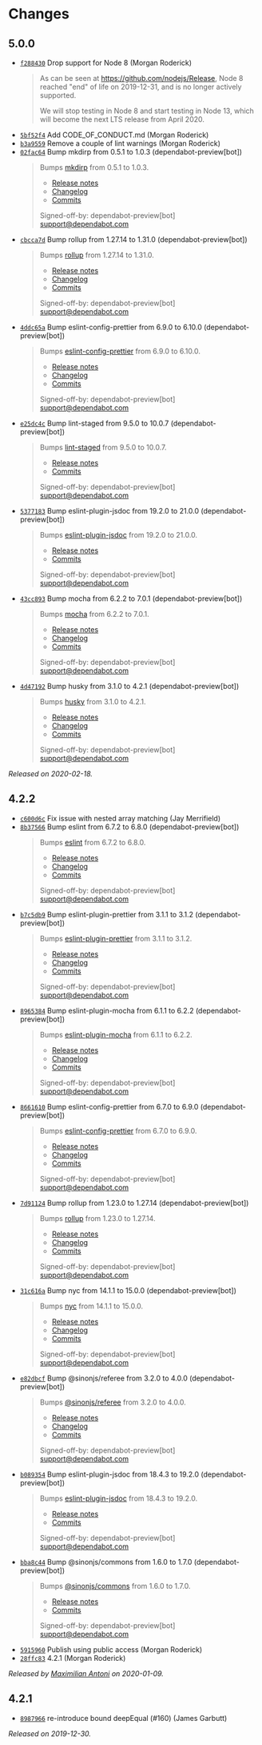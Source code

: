 # Changes

## 5.0.0

- [`f288430`](https://github.com/sinonjs/samsam/commit/f2884309c9bf68b02ecfda3bd1df8d7a7a31686b)
  Drop support for Node 8 (Morgan Roderick)
    >
    > As can be seen at https://github.com/nodejs/Release, Node 8 reached
    > "end" of life on 2019-12-31, and is no longer actively supported.
    >
    > We will stop testing in Node 8 and start testing in Node 13, which will
    > become the next LTS release from April 2020.
    >
- [`5bf52f4`](https://github.com/sinonjs/samsam/commit/5bf52f42006219c0ee9df0f20746e78b1ace58c1)
  Add CODE_OF_CONDUCT.md (Morgan Roderick)
- [`b3a9559`](https://github.com/sinonjs/samsam/commit/b3a955934d72c954367c67297be03b6cb0f97b3a)
  Remove a couple of lint warnings (Morgan Roderick)
- [`02fac64`](https://github.com/sinonjs/samsam/commit/02fac644420299be0a3ed1331ba97aa49e70f999)
  Bump mkdirp from 0.5.1 to 1.0.3 (dependabot-preview[bot])
    >
    > Bumps [mkdirp](https://github.com/isaacs/node-mkdirp) from 0.5.1 to 1.0.3.
    > - [Release notes](https://github.com/isaacs/node-mkdirp/releases)
    > - [Changelog](https://github.com/isaacs/node-mkdirp/blob/master/CHANGELOG.md)
    > - [Commits](https://github.com/isaacs/node-mkdirp/commits/v1.0.3)
    >
    > Signed-off-by: dependabot-preview[bot] <support@dependabot.com>
- [`cbcca7d`](https://github.com/sinonjs/samsam/commit/cbcca7d13b0c874a89659a6a34a9c233b7a9a0e3)
  Bump rollup from 1.27.14 to 1.31.0 (dependabot-preview[bot])
    >
    > Bumps [rollup](https://github.com/rollup/rollup) from 1.27.14 to 1.31.0.
    > - [Release notes](https://github.com/rollup/rollup/releases)
    > - [Changelog](https://github.com/rollup/rollup/blob/master/CHANGELOG.md)
    > - [Commits](https://github.com/rollup/rollup/compare/v1.27.14...v1.31.0)
    >
    > Signed-off-by: dependabot-preview[bot] <support@dependabot.com>
- [`4ddc65a`](https://github.com/sinonjs/samsam/commit/4ddc65a35edf169aa610fe15c39fca5aff57ff62)
  Bump eslint-config-prettier from 6.9.0 to 6.10.0 (dependabot-preview[bot])
    >
    > Bumps [eslint-config-prettier](https://github.com/prettier/eslint-config-prettier) from 6.9.0 to 6.10.0.
    > - [Release notes](https://github.com/prettier/eslint-config-prettier/releases)
    > - [Changelog](https://github.com/prettier/eslint-config-prettier/blob/master/CHANGELOG.md)
    > - [Commits](https://github.com/prettier/eslint-config-prettier/compare/v6.9.0...v6.10.0)
    >
    > Signed-off-by: dependabot-preview[bot] <support@dependabot.com>
- [`e25dc4c`](https://github.com/sinonjs/samsam/commit/e25dc4cb54ad94502a1f8a3dcc0164399fb16aa7)
  Bump lint-staged from 9.5.0 to 10.0.7 (dependabot-preview[bot])
    >
    > Bumps [lint-staged](https://github.com/okonet/lint-staged) from 9.5.0 to 10.0.7.
    > - [Release notes](https://github.com/okonet/lint-staged/releases)
    > - [Commits](https://github.com/okonet/lint-staged/compare/v9.5.0...v10.0.7)
    >
    > Signed-off-by: dependabot-preview[bot] <support@dependabot.com>
- [`5377183`](https://github.com/sinonjs/samsam/commit/5377183736419bbd286ac369029039e838bcfbf3)
  Bump eslint-plugin-jsdoc from 19.2.0 to 21.0.0 (dependabot-preview[bot])
    >
    > Bumps [eslint-plugin-jsdoc](https://github.com/gajus/eslint-plugin-jsdoc) from 19.2.0 to 21.0.0.
    > - [Release notes](https://github.com/gajus/eslint-plugin-jsdoc/releases)
    > - [Commits](https://github.com/gajus/eslint-plugin-jsdoc/compare/v19.2.0...v21.0.0)
    >
    > Signed-off-by: dependabot-preview[bot] <support@dependabot.com>
- [`43cc893`](https://github.com/sinonjs/samsam/commit/43cc8930a79de9f4cd427d1df7f17fc564ff81dc)
  Bump mocha from 6.2.2 to 7.0.1 (dependabot-preview[bot])
    >
    > Bumps [mocha](https://github.com/mochajs/mocha) from 6.2.2 to 7.0.1.
    > - [Release notes](https://github.com/mochajs/mocha/releases)
    > - [Changelog](https://github.com/mochajs/mocha/blob/master/CHANGELOG.md)
    > - [Commits](https://github.com/mochajs/mocha/compare/v6.2.2...v7.0.1)
    >
    > Signed-off-by: dependabot-preview[bot] <support@dependabot.com>
- [`4d47192`](https://github.com/sinonjs/samsam/commit/4d47192bb751e14e7ca2e4582794fa96c51ae477)
  Bump husky from 3.1.0 to 4.2.1 (dependabot-preview[bot])
    >
    > Bumps [husky](https://github.com/typicode/husky) from 3.1.0 to 4.2.1.
    > - [Release notes](https://github.com/typicode/husky/releases)
    > - [Changelog](https://github.com/typicode/husky/blob/master/CHANGELOG.md)
    > - [Commits](https://github.com/typicode/husky/compare/v3.1.0...v4.2.1)
    >
    > Signed-off-by: dependabot-preview[bot] <support@dependabot.com>

_Released on 2020-02-18._

## 4.2.2

- [`c600d6c`](https://github.com/sinonjs/samsam/commit/c600d6cb6c1bec8d65bc718bd9268311204597bc)
  Fix issue with nested array matching (Jay Merrifield)
- [`8b37566`](https://github.com/sinonjs/samsam/commit/8b37566ea73bee512fbc4203c07678288f906bda)
  Bump eslint from 6.7.2 to 6.8.0 (dependabot-preview[bot])
    >
    > Bumps [eslint](https://github.com/eslint/eslint) from 6.7.2 to 6.8.0.
    > - [Release notes](https://github.com/eslint/eslint/releases)
    > - [Changelog](https://github.com/eslint/eslint/blob/master/CHANGELOG.md)
    > - [Commits](https://github.com/eslint/eslint/compare/v6.7.2...v6.8.0)
    >
    > Signed-off-by: dependabot-preview[bot] <support@dependabot.com>
- [`b7c5db9`](https://github.com/sinonjs/samsam/commit/b7c5db9e7847204188c112843bb193248d0b5156)
  Bump eslint-plugin-prettier from 3.1.1 to 3.1.2 (dependabot-preview[bot])
    >
    > Bumps [eslint-plugin-prettier](https://github.com/prettier/eslint-plugin-prettier) from 3.1.1 to 3.1.2.
    > - [Release notes](https://github.com/prettier/eslint-plugin-prettier/releases)
    > - [Changelog](https://github.com/prettier/eslint-plugin-prettier/blob/master/CHANGELOG.md)
    > - [Commits](https://github.com/prettier/eslint-plugin-prettier/compare/v3.1.1...v3.1.2)
    >
    > Signed-off-by: dependabot-preview[bot] <support@dependabot.com>
- [`8965384`](https://github.com/sinonjs/samsam/commit/8965384818697b7b36537619922b3c378bfd0b42)
  Bump eslint-plugin-mocha from 6.1.1 to 6.2.2 (dependabot-preview[bot])
    >
    > Bumps [eslint-plugin-mocha](https://github.com/lo1tuma/eslint-plugin-mocha) from 6.1.1 to 6.2.2.
    > - [Release notes](https://github.com/lo1tuma/eslint-plugin-mocha/releases)
    > - [Changelog](https://github.com/lo1tuma/eslint-plugin-mocha/blob/master/CHANGELOG.md)
    > - [Commits](https://github.com/lo1tuma/eslint-plugin-mocha/compare/6.1.1...6.2.2)
    >
    > Signed-off-by: dependabot-preview[bot] <support@dependabot.com>
- [`8661610`](https://github.com/sinonjs/samsam/commit/866161044e212b4df56a207e55ab3e449346abf5)
  Bump eslint-config-prettier from 6.7.0 to 6.9.0 (dependabot-preview[bot])
    >
    > Bumps [eslint-config-prettier](https://github.com/prettier/eslint-config-prettier) from 6.7.0 to 6.9.0.
    > - [Release notes](https://github.com/prettier/eslint-config-prettier/releases)
    > - [Changelog](https://github.com/prettier/eslint-config-prettier/blob/master/CHANGELOG.md)
    > - [Commits](https://github.com/prettier/eslint-config-prettier/commits/v6.9.0)
    >
    > Signed-off-by: dependabot-preview[bot] <support@dependabot.com>
- [`7d91124`](https://github.com/sinonjs/samsam/commit/7d91124a9fa95c462c1e714d86405d6cb99e3363)
  Bump rollup from 1.23.0 to 1.27.14 (dependabot-preview[bot])
    >
    > Bumps [rollup](https://github.com/rollup/rollup) from 1.23.0 to 1.27.14.
    > - [Release notes](https://github.com/rollup/rollup/releases)
    > - [Changelog](https://github.com/rollup/rollup/blob/master/CHANGELOG.md)
    > - [Commits](https://github.com/rollup/rollup/compare/v1.23.0...v1.27.14)
    >
    > Signed-off-by: dependabot-preview[bot] <support@dependabot.com>
- [`31c616a`](https://github.com/sinonjs/samsam/commit/31c616ab278e05071138e18d6e5aea8f2c250c2a)
  Bump nyc from 14.1.1 to 15.0.0 (dependabot-preview[bot])
    >
    > Bumps [nyc](https://github.com/istanbuljs/nyc) from 14.1.1 to 15.0.0.
    > - [Release notes](https://github.com/istanbuljs/nyc/releases)
    > - [Changelog](https://github.com/istanbuljs/nyc/blob/master/CHANGELOG.md)
    > - [Commits](https://github.com/istanbuljs/nyc/compare/v14.1.1...v15.0.0)
    >
    > Signed-off-by: dependabot-preview[bot] <support@dependabot.com>
- [`e82dbcf`](https://github.com/sinonjs/samsam/commit/e82dbcf9af6a052b1d466e476a7315e047324256)
  Bump @sinonjs/referee from 3.2.0 to 4.0.0 (dependabot-preview[bot])
    >
    > Bumps [@sinonjs/referee](https://github.com/sinonjs/referee) from 3.2.0 to 4.0.0.
    > - [Release notes](https://github.com/sinonjs/referee/releases)
    > - [Changelog](https://github.com/sinonjs/referee/blob/master/CHANGES.md)
    > - [Commits](https://github.com/sinonjs/referee/compare/v3.2.0...v4.0.0)
    >
    > Signed-off-by: dependabot-preview[bot] <support@dependabot.com>
- [`b089354`](https://github.com/sinonjs/samsam/commit/b089354118a6f64139ca64906d8b8a9f282bc376)
  Bump eslint-plugin-jsdoc from 18.4.3 to 19.2.0 (dependabot-preview[bot])
    >
    > Bumps [eslint-plugin-jsdoc](https://github.com/gajus/eslint-plugin-jsdoc) from 18.4.3 to 19.2.0.
    > - [Release notes](https://github.com/gajus/eslint-plugin-jsdoc/releases)
    > - [Commits](https://github.com/gajus/eslint-plugin-jsdoc/compare/v18.4.3...v19.2.0)
    >
    > Signed-off-by: dependabot-preview[bot] <support@dependabot.com>
- [`bba8c44`](https://github.com/sinonjs/samsam/commit/bba8c441914cd3b07b505b4d917a042d16412c9e)
  Bump @sinonjs/commons from 1.6.0 to 1.7.0 (dependabot-preview[bot])
    >
    > Bumps [@sinonjs/commons](https://github.com/sinonjs/commons) from 1.6.0 to 1.7.0.
    > - [Release notes](https://github.com/sinonjs/commons/releases)
    > - [Commits](https://github.com/sinonjs/commons/compare/v1.6.0...v1.7.0)
    >
    > Signed-off-by: dependabot-preview[bot] <support@dependabot.com>
- [`5915960`](https://github.com/sinonjs/samsam/commit/5915960fab257e27564c544da45b419c360bc8fb)
  Publish using public access (Morgan Roderick)
- [`28ffc83`](https://github.com/sinonjs/samsam/commit/28ffc83556274b025d1fc62b52d2ff8ea25743a4)
  4.2.1 (Morgan Roderick)

_Released by [Maximilian Antoni](https://github.com/mantoni) on 2020-01-09._

## 4.2.1

- [`8987966`](https://github.com/sinonjs/samsam/commit/898796645000b88f1a4045213355bed29085f46c)
  re-introduce bound deepEqual (#160) (James Garbutt)

_Released on 2019-12-30._
